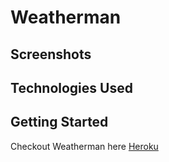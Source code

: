 # Weatherman

## Screenshots

## Technologies Used

## Getting Started

Checkout Weatherman here [Heroku](https://weatherman2.herokuapp.com/)
